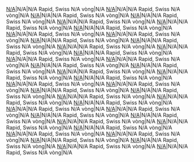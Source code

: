 <a href="N/A" target="_top">N/A</a>|N/A|N/A Rapid, Swiss N/A vòng|N/A
<a href="N/A" target="_top">N/A</a>|N/A|N/A Rapid, Swiss N/A vòng|N/A
<a href="N/A" target="_top">N/A</a>|N/A|N/A Rapid, Swiss N/A vòng|N/A
<a href="N/A" target="_top">N/A</a>|N/A|N/A Rapid, Swiss N/A vòng|N/A
<a href="N/A" target="_top">N/A</a>|N/A|N/A Rapid, Swiss N/A vòng|N/A
<a href="N/A" target="_top">N/A</a>|N/A|N/A Rapid, Swiss N/A vòng|N/A
<a href="N/A" target="_top">N/A</a>|N/A|N/A Rapid, Swiss N/A vòng|N/A
<a href="N/A" target="_top">N/A</a>|N/A|N/A Rapid, Swiss N/A vòng|N/A
<a href="N/A" target="_top">N/A</a>|N/A|N/A Rapid, Swiss N/A vòng|N/A
<a href="N/A" target="_top">N/A</a>|N/A|N/A Rapid, Swiss N/A vòng|N/A
<a href="N/A" target="_top">N/A</a>|N/A|N/A Rapid, Swiss N/A vòng|N/A
<a href="N/A" target="_top">N/A</a>|N/A|N/A Rapid, Swiss N/A vòng|N/A
<a href="N/A" target="_top">N/A</a>|N/A|N/A Rapid, Swiss N/A vòng|N/A
<a href="N/A" target="_top">N/A</a>|N/A|N/A Rapid, Swiss N/A vòng|N/A
<a href="N/A" target="_top">N/A</a>|N/A|N/A Rapid, Swiss N/A vòng|N/A
<a href="N/A" target="_top">N/A</a>|N/A|N/A Rapid, Swiss N/A vòng|N/A
<a href="N/A" target="_top">N/A</a>|N/A|N/A Rapid, Swiss N/A vòng|N/A
<a href="N/A" target="_top">N/A</a>|N/A|N/A Rapid, Swiss N/A vòng|N/A
<a href="N/A" target="_top">N/A</a>|N/A|N/A Rapid, Swiss N/A vòng|N/A
<a href="N/A" target="_top">N/A</a>|N/A|N/A Rapid, Swiss N/A vòng|N/A
<a href="N/A" target="_top">N/A</a>|N/A|N/A Rapid, Swiss N/A vòng|N/A
<a href="N/A" target="_top">N/A</a>|N/A|N/A Rapid, Swiss N/A vòng|N/A
<a href="N/A" target="_top">N/A</a>|N/A|N/A Rapid, Swiss N/A vòng|N/A
<a href="N/A" target="_top">N/A</a>|N/A|N/A Rapid, Swiss N/A vòng|N/A
<a href="N/A" target="_top">N/A</a>|N/A|N/A Rapid, Swiss N/A vòng|N/A
<a href="N/A" target="_top">N/A</a>|N/A|N/A Rapid, Swiss N/A vòng|N/A
<a href="N/A" target="_top">N/A</a>|N/A|N/A Rapid, Swiss N/A vòng|N/A
<a href="N/A" target="_top">N/A</a>|N/A|N/A Rapid, Swiss N/A vòng|N/A
<a href="N/A" target="_top">N/A</a>|N/A|N/A Rapid, Swiss N/A vòng|N/A
<a href="N/A" target="_top">N/A</a>|N/A|N/A Rapid, Swiss N/A vòng|N/A
<a href="N/A" target="_top">N/A</a>|N/A|N/A Rapid, Swiss N/A vòng|N/A
<a href="N/A" target="_top">N/A</a>|N/A|N/A Rapid, Swiss N/A vòng|N/A
<a href="N/A" target="_top">N/A</a>|N/A|N/A Rapid, Swiss N/A vòng|N/A
<a href="N/A" target="_top">N/A</a>|N/A|N/A Rapid, Swiss N/A vòng|N/A
<a href="N/A" target="_top">N/A</a>|N/A|N/A Rapid, Swiss N/A vòng|N/A
<a href="N/A" target="_top">N/A</a>|N/A|N/A Rapid, Swiss N/A vòng|N/A
<a href="N/A" target="_top">N/A</a>|N/A|N/A Rapid, Swiss N/A vòng|N/A
<a href="N/A" target="_top">N/A</a>|N/A|N/A Rapid, Swiss N/A vòng|N/A
<a href="N/A" target="_top">N/A</a>|N/A|N/A Rapid, Swiss N/A vòng|N/A
<a href="N/A" target="_top">N/A</a>|N/A|N/A Rapid, Swiss N/A vòng|N/A
<a href="N/A" target="_top">N/A</a>|N/A|N/A Rapid, Swiss N/A vòng|N/A
